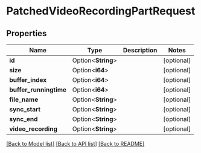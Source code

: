 # PatchedVideoRecordingPartRequest

## Properties

Name | Type | Description | Notes
------------ | ------------- | ------------- | -------------
**id** | Option<**String**> |  | [optional]
**size** | Option<**i64**> |  | [optional]
**buffer_index** | Option<**i64**> |  | [optional]
**buffer_runningtime** | Option<**i64**> |  | [optional]
**file_name** | Option<**String**> |  | [optional]
**sync_start** | Option<**String**> |  | [optional]
**sync_end** | Option<**String**> |  | [optional]
**video_recording** | Option<**String**> |  | [optional]

[[Back to Model list]](../README.md#documentation-for-models) [[Back to API list]](../README.md#documentation-for-api-endpoints) [[Back to README]](../README.md)


